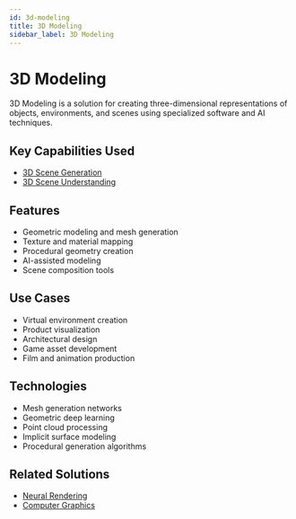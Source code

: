 ```yaml
---
id: 3d-modeling
title: 3D Modeling
sidebar_label: 3D Modeling
---
```


# 3D Modeling

3D Modeling is a solution for creating three-dimensional representations of objects, environments, and scenes using specialized software and AI techniques.

## Key Capabilities Used

- [3D Scene Generation](../capabilities/3d-scene-generation)
- [3D Scene Understanding](../capabilities/3d-scene-understanding)

## Features

- Geometric modeling and mesh generation
- Texture and material mapping
- Procedural geometry creation
- AI-assisted modeling
- Scene composition tools

## Use Cases

- Virtual environment creation
- Product visualization
- Architectural design
- Game asset development
- Film and animation production

## Technologies

- Mesh generation networks
- Geometric deep learning
- Point cloud processing
- Implicit surface modeling
- Procedural generation algorithms

## Related Solutions

- [Neural Rendering](./neural-rendering)
- [Computer Graphics](./computer-graphics)
